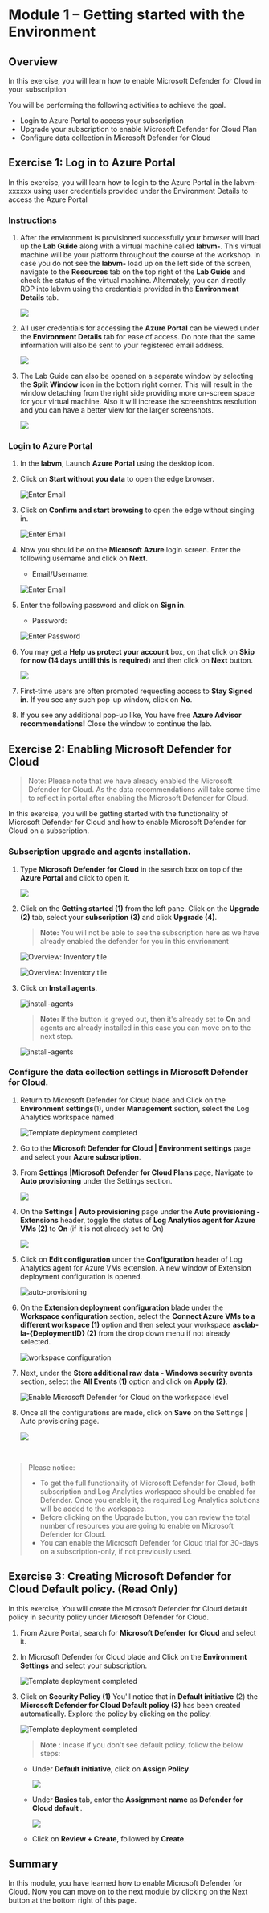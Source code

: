 # Module 1 – Getting started with the Environment

## Overview

In this exercise, you will learn how to enable Microsoft Defender for Cloud in your subscription

You will be performing the following activities to achieve the goal.

  - Login to Azure Portal to access your subscription
  - Upgrade your subscription to enable Microsoft Defender for Cloud Plan
  - Configure data collection in Microsoft Defender for Cloud

## Exercise 1: Log in to Azure Portal

In this exercise, you will learn how to login to the Azure Portal in the labvm-xxxxxx using user credentials provided under the Environment Details to access the Azure Portal

### Instructions 

1. After the environment is provisioned successfully your browser will load up the **Lab Guide** along with a virtual machine called **labvm-<inject key="DeploymentID" enableCopy="false"/>**. This virtual machine will be your platform throughout the course of the workshop. In case you do not see the **labvm-<inject key="DeploymentID" enableCopy="false"/>** load up on the left side of the screen, navigate to the **Resources** tab on the top right of the **Lab Guide** and check the status of the virtual machine. Alternately, you can directly RDP into labvm using the credentials provided in the **Environment Details** tab.

    ![](../Images/av1.png)

1. All user credentials for accessing the **Azure Portal** can be viewed under the **Environment Details** tab for ease of access. Do note that the same information will also be sent to your registered email address. 

    ![](../Images/av2.png)

1. The Lab Guide can also be opened on a separate window by selecting the **Split Window** icon in the bottom right corner. This will result in the window detaching from the right side providing more on-screen space for your virtual machine. Also it will increase the screenshtos resolution and you can have a better view for the larger screenshots.

    ![](../Images/av3.png)

### Login to Azure Portal 

1. In the **labvm**, Launch **Azure Portal** using the desktop icon.  

1. Click on **Start without you data** to open the edge browser.

   ![](../Images/edgenew.png "Enter Email") 
   
1. Click on **Confirm and start browsing** to open the edge without singing in.

   ![](../Images/edge2.png "Enter Email") 

1. Now you should be on the **Microsoft Azure** login screen. Enter the following username and click on **Next**.  

   * Email/Username: <inject key="AzureAdUserEmail"></inject> 

   ![](../Images/azure-login-enter-email.png "Enter Email") 

1. Enter the following password and click on **Sign in**. 

   * Password: <inject key="AzureAdUserPassword"></inject> 

    ![](../Images/azure-login-enter-password1.png "Enter Password") 

1. You may get a **Help us protect your account** box, on that click on **Skip for now (14 days untill this is required)** and then click on **Next** button.

    ![](../Images/protectaccountlogin.png) 
 
1. First-time users are often prompted requesting access to **Stay Signed in**. If you see any such pop-up window, click on **No**.

1. If you see any additional pop-up like, You have free **Azure Advisor recommendations!** Close the window to continue the lab. 


## Exercise 2: Enabling Microsoft Defender for Cloud

 >Note: Please note that we have already enabled the Microsoft Defender for Cloud. As the data recommendations will take some time to reflect in portal after enabling the Microsoft Defender for Cloud.

In this exercise, you will be getting started with the functionality of Microsoft Defender for Cloud and how to enable Microsoft Defender for Cloud on a subscription.

### Subscription upgrade and agents installation.

1. Type **Microsoft Defender for Cloud** in the search box on top of the **Azure Portal** and click to open it.

    ![](../Images/m3e1s1.png)

1. Click on the **Getting started (1)** from the left pane. Click on the **Upgrade (2)** tab, select your **subscription (3)** and click **Upgrade (4)**.

    > **Note:** You will not be able to see the subscription here as we have already enabled the defender for you in this envrionment

    ![Overview: Inventory tile](../Images/m1-upgrade.png)

    ![Overview: Inventory tile](../Images/m1e2s2.2.png)

1. Click on **Install agents**. 

    ![install-agents](../Images/installagents.png)
   
    > **Note:** If the button is greyed out, then it's already set to **On** and agents are already installed in this case you can move on to the next step.

    ![install-agents](../Images/installagents1.png)

### Configure the data collection settings in Microsoft Defender for Cloud.


1. Return to Microsoft Defender for Cloud blade and Click on the **Environment settings**(1), under **Management** section, select the Log Analytics workspace named **<inject key="log analytics workspace" props="{\&quot;enableCopy\&quot;:true,\&quot;style\&quot;:{\&quot;fontWeight\&quot;:\&quot;bold\&quot;}}" />**

    ![Template deployment completed](../Images/security1.1.png?raw=true)

1. Go to the **Microsoft Defender for Cloud | Environment settings** page and select your **Azure subscription**.

1. From **Settings |Microsoft Defender for Cloud Plans** page, Navigate to **Auto provisioning** under the Settings section.

    ![](../Images/m2-auto-provisioning.png)

1. On the **Settings | Auto provisioning** page under the **Auto provisioning - Extensions** header, toggle the status of **Log Analytics agent for Azure VMs (2)** to **On** (if it is not already set to On)

    ![](../Images/m2-auto-provisioning2.png)
    
1. Click on **Edit configuration** under the **Configuration** header of Log Analytics agent for Azure VMs extension. A new window of Extension deployment configuration is opened.

    ![auto-provisioning](https://github.com/Divyasri199/AIW-Security-Immersion/blob/main/Labs/Images/edit%20configuration.png?raw=true)
  

1. On the **Extension deployment configuration** blade under the **Workspace configuration** section, select the **Connect Azure VMs to a different workspace (1)** option and then select your workspace **asclab-la-{DeploymentID} (2)** from the drop down menu if not already selected.

    ![workspace configuration](../Images/connectazurevms.png)

1. Next, under the **Store additional raw data - Windows security events** section, select the **All Events (1)** option and click on **Apply (2)**.

    ![Enable Microsoft Defender for Cloud on the workspace level](../Images/allevents.png)

1. Once all the configurations are made, click on **Save** on the Settings | Auto provisioning page.

    ![](https://github.com/Divyasri199/AIW-Security-Immersion/blob/main/Labs/Images/save%20extension.png?raw=true)

<br>

> Please notice:
> * To get the full functionality of Microsoft Defender for Cloud, both subscription and Log Analytics workspace should be enabled for Defender. Once you enable it,  the required Log Analytics solutions will be added to the workspace.
> * Before clicking on the Upgrade button, you can review the total number of resources you are going to enable on Microsoft Defender for Cloud.
> * You can enable the Microsoft Defender for Cloud trial for 30-days on a subscription-only, if not previously used.

## Exercise 3: Creating Microsoft Defender for Cloud Default policy. (Read Only)

In this exercise, You will create the Microsoft Defender for Cloud default policy in security policy under  Microsoft Defender for Cloud.

1. From Azure Portal, search for **Microsoft Defender for Cloud** and select it.
   
1. In Microsoft Defender for Cloud blade and Click on the  **Environment Settings** and select your subscription.

    ![Template deployment completed](../Images/m1e2.1s2.png)
   
1. Click on **Security Policy (1)** You'll notice that in **Default initiative** (2) the **Microsoft Defender for Cloud Default policy (3)** has been created automatically. Explore the policy by clicking on the policy.

    ![Template deployment completed](../Images/dfpolicy.png)
   
   > **Note** : Incase if you don't see default policy, follow the below steps:
     
     - Under **Default initiative**, click on **Assign Policy**

        ![](../Images/security3.png?raw=true)
        
     - Under **Basics** tab, enter the **Assignment name** as **Defender for Cloud default <Subscription ID>**.
      
       ![](../Images/m1e1s3.3.1.png?raw=true)
      
    - Click on **Review + Create**, followed by **Create**.
    
## Summary

  In this module, you have learned how to enable Microsoft Defender for Cloud. Now you can move on to the next module by clicking on the Next button at the bottom right of this page.
